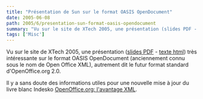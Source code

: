 ```yaml
---
title: "Présentation de Sun sur le format OASIS OpenDocument"
date: 2005-06-08
path: 2005/6/presentation-sun-format-oasis-opendocument
summary: "Vu sur le site de XTech 2005, une présentation (slides PDF - texte html) tr&#232;s int&#233;ressante sur le format OASIS OpenDocument (anciennement connu sous le nom de Open Office XML), autrement dit le futur format standard d'OpenOffice.org 2.0."
tags: ['Misc']
---
```


Vu sur le site de XTech 2005, une présentation (<a href="http://www.idealliance.org/proceedings/xtech05/slides/brauer/xtech2005-opendocument.pdf">slides PDF</a> - <a href="http://www.idealliance.org/proceedings/xtech05/papers/03-02-02/">texte
html</a>) tr&#232;s int&#233;ressante sur le format OASIS OpenDocument (anciennement 
connu sous le nom de Open Office XML), autrement dit le futur format 
standard d'OpenOffice.org 2.0.

Il y a sans doute des informations utiles pour une nouvelle mise &#224; jour du 
livre blanc Indesko <a href="/assets/pdf/ooo-avantage-xml.pdf">OpenOffice.org: l'avantage XML</a>. 


